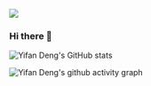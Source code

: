 ![](https://img.shields.io/badge/知乎-一个邓-orange)

### Hi there 👋  

<!--
**appleloveme/appleloveme** is a ✨ _special_ ✨ repository because its `README.md` (this file) appears on your GitHub profile.

Here are some ideas to get you started:

- 🔭 I’m currently working on ...
- 🌱 I’m currently learning ...
- 👯 I’m looking to collaborate on ...
- 🤔 I’m looking for help with ...
- 💬 Ask me about ...
- 📫 How to reach me: ...
- 😄 Pronouns: ...
- ⚡ Fun fact: ...
-->


![Yifan Deng's GitHub stats](https://github-readme-stats.vercel.app/api?username=appleloveme&show_icons=true)


![Yifan Deng's github activity graph](https://activity-graph.herokuapp.com/graph?username=appleloveme&theme=dracula)
